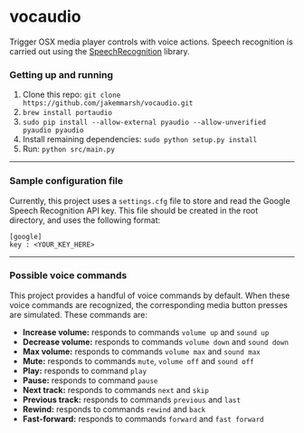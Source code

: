 vocaudio
========

Trigger OSX media player controls with voice actions. Speech recognition is carried out using the [SpeechRecognition](https://github.com/Uberi/speech_recognition) library.

### Getting up and running

1. Clone this repo: `git clone https://github.com/jakemmarsh/vocaudio.git`
2. `brew install portaudio`
3. `sudo pip install --allow-external pyaudio --allow-unverified pyaudio pyaudio`
4. Install remaining dependencies: `sudo python setup.py install`
5. Run: `python src/main.py`

---

### Sample configuration file

Currently, this project uses a `settings.cfg` file to store and read the Google Speech Recognition API key. This file should be created in the root directory, and uses the following format:

```
[google]
key : <YOUR_KEY_HERE>
```

---

### Possible voice commands

This project provides a handful of voice commands by default. When these voice commands are recognized, the corresponding media button presses are simulated. These commands are:

- **Increase volume:** responds to commands `volume up` and `sound up`
- **Decrease volume:** responds to commands `volume down` and `sound down`
- **Max volume:** responds to commands `volume max` and `sound max`
- **Mute:** responds to commands `mute`, `volume off` and `sound off`
- **Play:** responds to command `play`
- **Pause:** responds to command `pause`
- **Next track:** responds to commands `next` and `skip`
- **Previous track:** responds to commands `previous` and `last`
- **Rewind:** responds to commands `rewind` and `back`
- **Fast-forward:** responds to commands `forward` and `fast forward`
